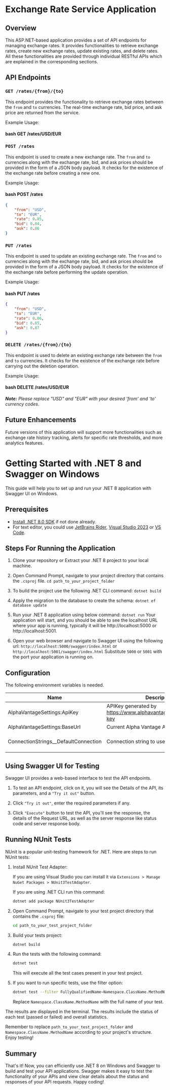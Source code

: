 # Exchange Rate Service Application

## Overview

This ASP.NET-based application provides a set of API endpoints for managing exchange rates. It provides functionalities to retrieve exchange rates, create new exchange rates, update existing rates, and delete rates. All these functionalities are provided through individual RESTful APIs which are explained in the corresponding sections.

## API Endpoints

### `GET /rates/{from}/{to}`

This endpoint provides the functionality to retrieve exchange rates between the `from` and `to` currencies. The real-time exchange rate, bid price, and ask price are returned from the service.

Example Usage:
#### bash GET /rates/USD/EUR

### `POST /rates`

This endpoint is used to create a new exchange rate. The `from` and `to` currencies along with the exchange rate, bid, and ask prices should be provided in the form of a JSON body payload. It checks for the existence of the exchange rate before creating a new one.

Example Usage:

#### bash POST /rates
```json
{
    "from": "USD",
    "to": "EUR",
    "rate": 0.85,
    "bid": 0.84,
    "ask": 0.86
}
```

### `PUT /rates`

This endpoint is used to update an existing exchange rate. The `from` and `to` currencies along with the exchange rate, bid, and ask prices should be provided in the form of a JSON body payload. It checks for the existence of the exchange rate before performing the update operation.

Example Usage:

#### bash PUT /rates
```json
{
    "from": "USD",
    "to": "EUR",
    "rate": 0.86,
    "bid": 0.85,
    "ask": 0.87
}
```

### `DELETE /rates/{from}/{to}`

This endpoint is used to delete an existing exchange rate between the `from` and `to` currencies. It checks for the existence of the exchange rate before carrying out the deletion operation.

Example Usage:
#### bash DELETE /rates/USD/EUR

***Note:*** _Please replace "USD" and "EUR" with your desired 'from' and 'to' currency codes._

## Future Enhancements

Future versions of this application will support more functionalities such as exchange rate history tracking, alerts for specific rate thresholds, and more analytics features.

# Getting Started with .NET 8 and Swagger on Windows

This guide will help you to set up and run your .NET 8 application with Swagger UI on Windows.

## Prerequisites
- [Install .NET 8.0 SDK](https://dotnet.microsoft.com/download/dotnet/8.0) if not done already.
- For text editor, you could use [JetBrains Rider](https://www.jetbrains.com/rider/), [Visual Studio 2023](https://visualstudio.microsoft.com/vs/) or [VS Code](https://code.visualstudio.com/).

## Steps For Running the Application

1. Clone your repository or Extract your .NET 8 project to your local machine.

2. Open Command Prompt, navigate to your project directory that contains the `.csproj` file.
`cd path_to_your_project_folder`
3. To build the project use the following .NET CLI command:
`dotnet build`
4. Apply the migration to the database to create the schema:
`dotnet ef database update`
5. Run your .NET 8 application using below command:
`dotnet run`
Your application will start, and you should be able to see the localhost URL where your app is running, typically it will be http://localhost:5000 or http://localhost:5001.

6. Open your web browser and navigate to Swagger UI using the following url:
`http://localhost:5000/swagger/index.html` or `http://localhost:5001/swagger/index.html`
   Substitute `5000` or `5001` with the port your application is running on.

## Configuration

The following environment variables is needed.

| Name                                 | Description                                                      | Example                                                                                                                    |
|--------------------------------------|------------------------------------------------------------------|----------------------------------------------------------------------------------------------------------------------------|
| AlphaVantageSettings:ApiKey          | APIKey generated by https://www.alphavantage.co/support/#api-key | NRHVJ9DPWPMKM6UE                                                                                                           |
| AlphaVantageSettings:BaseUrl         | Current Alpha Vantage API link                                   | https://www.alphavantage.co/                                                                                               |       
| ConnectionStrings__DefaultConnection | Connection string to used SQL Database                           | Server=local\MSSQLSERVER01;Database=ExchangeRates;User Id=admin; Password=111111;TrustServerCertificate=True;Encrypt=False |      

## Using Swagger UI for Testing

Swagger UI provides a web-based interface to test the API endpoints.

1. To test an API endpoint, click on it, you will see the Details of the API, its parameters, and a `"Try it out"` button.

2. Click `"Try it out"`, enter the required parameters if any.

3. Click `"Execute"` button to test the API, you'll see the response, the details of the Request URL, as well as the server response like status code and server response body.

## Running NUnit Tests

NUnit is a popular unit-testing framework for .NET. Here are steps to run NUnit tests:

1. Install NUnit Test Adapter:

   If you are using Visual Studio you can install it via `Extensions > Manage NuGet Packages > NUnit3TestAdapter`.

   If you are using .NET CLI run this command:

    ```bash
    dotnet add package NUnit3TestAdapter
    ```

2. Open Command Prompt, navigate to your test project directory that contains the `.csproj` file:

    ```bash
    cd path_to_your_test_project_folder
    ```

3. Build your tests project:

    ```bash
    dotnet build
    ```

4. Run the tests with the following command:

    ```bash
    dotnet test
    ```

   This will execute all the test cases present in your test project.

5. If you want to run specific tests, use the filter option:

    ```bash
    dotnet test --filter FullyQualifiedName~Namespace.ClassName.MethodName
    ```

   Replace `Namespace.ClassName.MethodName` with the full name of your test.

The results are displayed in the terminal. The results include the status of each test (passed or failed) and overall statistics.

Remember to replace `path_to_your_test_project_folder` and `Namespace.ClassName.MethodName` according to your project's structure. Enjoy testing!

## Summary

That's it! Now, you can efficiently use .NET 8 on Windows and Swagger to build and test your API applications. Swagger makes it easy to test the functionality of your APIs and view clear details about the status and responses of your API requests. Happy coding!
